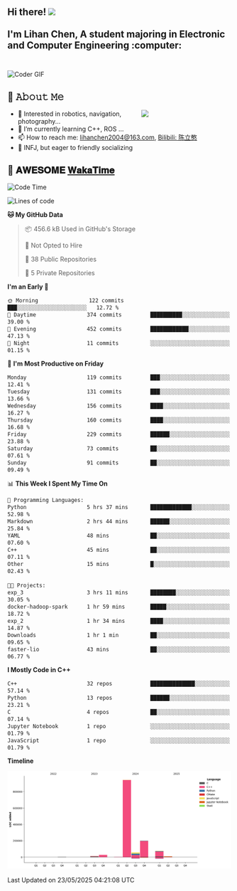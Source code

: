 <h2 align="left">
 <abc>
  <br>Hi there! <img src="https://user-images.githubusercontent.com/42378118/110234147-e3259600-7f4e-11eb-95be-0c4047144dea.gif" width="30"><br>
  <br> I'm Lihan Chen, A student majoring in Electronic and Computer Engineering :computer:<br>
  <br>
 </abc>
</h2>

<img align="center" src="https://media.giphy.com/media/SWoSkN6DxTszqIKEqv/giphy.gif" alt="Coder GIF" width="500">

## :book: 𝙰𝚋𝚘𝚞𝚝 𝙼𝚎

<img align="right" width="40%" src="https://github-readme-stats.vercel.app/api?username=LihanChen2004&show_icons=true&icon_color=CE1D2D&text_color=718096&bg_color=ffffff&hide_title=true" />

- 🌟 Interested in robotics, navigation, photography...
- 🌱 I’m currently learning C++, ROS ... 
- 📫 How to reach me: lihanchen2004@163.com, [Bilibili: 陈立憨](https://space.bilibili.com/170786212)
- 👯 INFJ, but eager to friendly socializing

## 📜 𝐀𝐖𝐄𝐒𝐎𝐌𝐄 [𝐖𝐚𝐤𝐚𝐓𝐢𝐦𝐞](https://github.com/anmol098/waka-readme-stats)

<!--START_SECTION:waka-->
![Code Time](http://img.shields.io/badge/Code%20Time-1%2C097%20hrs%2023%20mins-blue)

![Lines of code](https://img.shields.io/badge/From%20Hello%20World%20I%27ve%20Written-1.3%20million%20lines%20of%20code-blue)

**🐱 My GitHub Data** 

> 📦 456.6 kB Used in GitHub's Storage 
 > 
> 🚫 Not Opted to Hire
 > 
> 📜 38 Public Repositories 
 > 
> 🔑 5 Private Repositories 
 > 
**I'm an Early 🐤** 

```text
🌞 Morning                122 commits         ███░░░░░░░░░░░░░░░░░░░░░░   12.72 % 
🌆 Daytime                374 commits         ██████████░░░░░░░░░░░░░░░   39.00 % 
🌃 Evening                452 commits         ████████████░░░░░░░░░░░░░   47.13 % 
🌙 Night                  11 commits          ░░░░░░░░░░░░░░░░░░░░░░░░░   01.15 % 
```
📅 **I'm Most Productive on Friday** 

```text
Monday                   119 commits         ███░░░░░░░░░░░░░░░░░░░░░░   12.41 % 
Tuesday                  131 commits         ███░░░░░░░░░░░░░░░░░░░░░░   13.66 % 
Wednesday                156 commits         ████░░░░░░░░░░░░░░░░░░░░░   16.27 % 
Thursday                 160 commits         ████░░░░░░░░░░░░░░░░░░░░░   16.68 % 
Friday                   229 commits         ██████░░░░░░░░░░░░░░░░░░░   23.88 % 
Saturday                 73 commits          ██░░░░░░░░░░░░░░░░░░░░░░░   07.61 % 
Sunday                   91 commits          ██░░░░░░░░░░░░░░░░░░░░░░░   09.49 % 
```


📊 **This Week I Spent My Time On** 

```text
💬 Programming Languages: 
Python                   5 hrs 37 mins       █████████████░░░░░░░░░░░░   52.98 % 
Markdown                 2 hrs 44 mins       ██████░░░░░░░░░░░░░░░░░░░   25.84 % 
YAML                     48 mins             ██░░░░░░░░░░░░░░░░░░░░░░░   07.60 % 
C++                      45 mins             ██░░░░░░░░░░░░░░░░░░░░░░░   07.11 % 
Other                    15 mins             █░░░░░░░░░░░░░░░░░░░░░░░░   02.43 % 

🐱‍💻 Projects: 
exp_3                    3 hrs 11 mins       ████████░░░░░░░░░░░░░░░░░   30.05 % 
docker-hadoop-spark      1 hr 59 mins        █████░░░░░░░░░░░░░░░░░░░░   18.72 % 
exp_2                    1 hr 34 mins        ████░░░░░░░░░░░░░░░░░░░░░   14.87 % 
Downloads                1 hr 1 min          ██░░░░░░░░░░░░░░░░░░░░░░░   09.65 % 
faster-lio               43 mins             ██░░░░░░░░░░░░░░░░░░░░░░░   06.77 % 
```

**I Mostly Code in C++** 

```text
C++                      32 repos            ██████████████░░░░░░░░░░░   57.14 % 
Python                   13 repos            ██████░░░░░░░░░░░░░░░░░░░   23.21 % 
C                        4 repos             ██░░░░░░░░░░░░░░░░░░░░░░░   07.14 % 
Jupyter Notebook         1 repo              ░░░░░░░░░░░░░░░░░░░░░░░░░   01.79 % 
JavaScript               1 repo              ░░░░░░░░░░░░░░░░░░░░░░░░░   01.79 % 
```



**Timeline**

![Lines of Code chart](https://raw.githubusercontent.com/LihanChen2004/LihanChen2004/main/assets/bar_graph.png)


 Last Updated on 23/05/2025 04:21:08 UTC
<!--END_SECTION:waka-->

<!--
**LihanChen2004/LihanChen2004** is a ✨ _special_ ✨ repository because its `README.md` (this file) appears on your GitHub profile.

Here are some ideas to get you started:

- 🔭 I’m currently working on ...
- 🌱 I’m currently learning ...
- 👯 I’m looking to collaborate on ...
- 🤔 I’m looking for help with ...
- 💬 Ask me about ...
- 📫 How to reach me: ...
- 😄 Pronouns: ...
- ⚡ Fun fact: ...
-->
